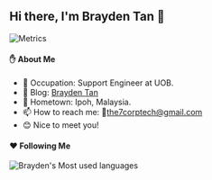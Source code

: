 <!---
BraydenTan/BraydenTan is a ✨ special ✨ repository because its `README.md` (this file) appears on your GitHub profile.
You can click the Preview link to take a look at your changes.
--->



## Hi there, I'm Brayden Tan 👋
<!-- ![Metrics](https://metrics.lecoq.io/BraydenTan?template=classic&base=header%2C%20activity%2C%20community%2C%20repositories%2C%20metadata&base.indepth=false&base.hireable=false&base.skip=false&config.timezone=Asia%2FKuala_Lumpur) -->
<!-- ![Metrics](https://metrics.lecoq.io/BraydenTan?template=classic&stargazers=1&stars=1&introduction=1&code=1&base=header%2C%20activity%2C%20community%2C%20repositories%2C%20metadata&base.indepth=false&base.hireable=false&base.skip=false&stargazers=false&stargazers.charts=true&stargazers.charts.type=chartist&stargazers.worldmap=false&stargazers.worldmap.sample=0&stars=false&stars.limit=4&introduction=false&introduction.title=true&code=false&code.lines=12&code.load=400&code.days=3&code.visibility=public&config.timezone=Asia%2FKuala_Lumpur) -->
![Metrics](https://metrics.lecoq.io/BraydenTan?template=classic&stargazers=1&stars=1&introduction=1&code=1&base=header%2C%20activity%2C%20community%2C%20repositories%2C%20metadata&base.indepth=false&base.hireable=false&base.skip=false&stargazers=false&stargazers.charts=true&stargazers.charts.type=chartist&stargazers.worldmap=false&stargazers.worldmap.sample=0&stars=false&stars.limit=4&introduction=false&introduction.title=true&code=false&code.lines=12&code.load=400&code.days=3&code.visibility=public&config.timezone=Asia%2FKuala_Lumpur)

<!--
**YanceyOfficial/YanceyOfficial** is a ✨ _special_ ✨ repository because its `README.md` (this file) appears on your GitHub profile.

Here are some ideas to get you started:

- 🔭 I’m currently working on ...
- 🌱 I’m currently learning ...
- 👯 I’m looking to collaborate on ...
- 🔭 I'm currently working on ...
- 🤔 I’m looking for help with ...
- 💬 Ask me about ...
- 📫 How to reach me: ...
- 😄 Pronouns: ...
- ⚡ Fun fact: ...
-->

#### :raised_hand: About Me

- 🌱 Occupation: Support Engineer at UOB.
- 🤟 Blog: [Brayden Tan](https://www.yanceyleo.com)
- 🏡 Hometown: Ipoh, Malaysia.
- 📫 How to reach me: 💌the7corptech@gmail.com
- 😊 Nice to meet you!

<!-- #### 🛠 Languages and Tools

<p>
  <code><img height="20" src="./assets/JavaScript.png"></code>
  <code><img height="20" src="./assets/typescript.png"></code>
  <code><img height="20" src="./assets/Vue.png"></code>
  <code><img height="20" src="./assets/react.png"></code>
  <code><img height="20" src="./assets/nodejs.png"></code>
  <code><img height="20" src="./assets/java.png"></code>
  <code><img height="20" src="./assets/python.png"></code>
  <code><img height="20" src="./assets/html.png"></code>
  <code><img height="20" src="./assets/css.png"></code>
  <code><img height="20" src="./assets/scss.png"></code>
  <code><img height="20" src="./assets/less.png"></code>
  <code><img height="20" src="./assets/android.png"></code>
  <code><img height="20" src="./assets/c.png"></code>
  <code><img height="20" src="./assets/sql.png"></code>
</p> -->
  
<!-- #### :trophy: Coding Info

<p>
  <img height="186em" src="https://github-readme-stats.vercel.app/api?username=CheeWingTan
&show_icons=true&theme=gruvbox&include_all_commits=true&show_owner=true"/>
  <img height="186em" src="https://github-readme-stats-anuraghazra1.vercel.app/api/top-langs/?username=CheeWingTan
&langs_count=10&layout=compact&theme=gruvbox"/>
</p>

<p>
  <img height="286em" src="https://activity-graph.herokuapp.com/graph?username=CheeWingTan&theme=xcode"/>
</p> -->

#### :hearts: Following Me

<!-- <a href="https://github.com/BraydenTan">
  <img align="left" alt="BraydenTan | GitHub" width="21px" height="20" src="./assets/github.svg" /></a>
<a href="https://www.instagram.com/yanceyofficial">
  <img align="left" alt="BraydenTan | Instagram" width="21px" height="20" src="./assets/instagram.svg" /></a>
<a href="https://twitter.com/YanceyOfficial">
  <img align="left" alt="BraydenTan | Twitter" width="21px" height="20" src="./assets/twitter.svg" /></a>
<a href="https://www.facebook.com/cheewing.tan/">
  <img align="left" alt="BraydenTan | Facebook" width="21px" height="20" src="./assets/facebook.svg" /></a> -->
  ![Brayden's Most used languages](https://github-readme-stats.vercel.app/api/top-langs?username=CheeWingTan&show_icons=true&count_private=true&theme=gotham)
